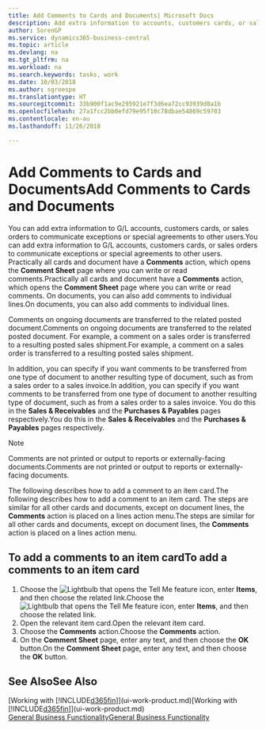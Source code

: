 ```yaml
---
title: Add Comments to Cards and Documents| Microsoft Docs
description: Add extra information to accounts, customers cards, or sales orders to communicate agreements, such as a special price or delivery method, to other users.
author: SorenGP
ms.service: dynamics365-business-central
ms.topic: article
ms.devlang: na
ms.tgt_pltfrm: na
ms.workload: na
ms.search.keywords: tasks, work
ms.date: 10/03/2018
ms.author: sgroespe
ms.translationtype: HT
ms.sourcegitcommit: 33b900f1ac9e295921e7f3d6ea72cc93939d8a1b
ms.openlocfilehash: 27a1fcc2bb0efd79e95f10c78dbae54869c59703
ms.contentlocale: en-au
ms.lasthandoff: 11/26/2018

---
```

# <a name="add-comments-to-cards-and-documents"></a><span data-ttu-id="33977-103">Add Comments to Cards and Documents</span><span class="sxs-lookup"><span data-stu-id="33977-103">Add Comments to Cards and Documents</span></span>
<span data-ttu-id="33977-104">You can add extra information to G/L accounts, customers cards, or sales orders to communicate exceptions or special agreements to other users.</span><span class="sxs-lookup"><span data-stu-id="33977-104">You can add extra information to G/L accounts, customers cards, or sales orders to communicate exceptions or special agreements to other users.</span></span>
<span data-ttu-id="33977-105">Practically all cards and document have a **Comments** action, which opens the **Comment Sheet** page where you can write or read comments.</span><span class="sxs-lookup"><span data-stu-id="33977-105">Practically all cards and document have a **Comments** action, which opens the **Comment Sheet** page where you can write or read comments.</span></span> <span data-ttu-id="33977-106">On documents, you can also add comments to individual lines.</span><span class="sxs-lookup"><span data-stu-id="33977-106">On documents, you can also add comments to individual lines.</span></span>

<span data-ttu-id="33977-107">Comments on ongoing documents are transferred to the related posted document.</span><span class="sxs-lookup"><span data-stu-id="33977-107">Comments on ongoing documents are transferred to the related posted document.</span></span> <span data-ttu-id="33977-108">For example, a comment on a sales order is transferred to a resulting posted sales shipment.</span><span class="sxs-lookup"><span data-stu-id="33977-108">For example, a comment on a sales order is transferred to a resulting posted sales shipment.</span></span>

<span data-ttu-id="33977-109">In addition, you can specify if you want comments to be transferred from one type of document to another resulting type of document, such as from a sales order to a sales invoice.</span><span class="sxs-lookup"><span data-stu-id="33977-109">In addition, you can specify if you want comments to be transferred from one type of document to another resulting type of document, such as from a sales order to a sales invoice.</span></span> <span data-ttu-id="33977-110">You do this in the **Sales & Receivables** and the **Purchases & Payables** pages respectively.</span><span class="sxs-lookup"><span data-stu-id="33977-110">You do this in the **Sales & Receivables** and the **Purchases & Payables** pages respectively.</span></span>

> [!NOTE]
> <span data-ttu-id="33977-111">Comments are not printed or output to reports or externally-facing documents.</span><span class="sxs-lookup"><span data-stu-id="33977-111">Comments are not printed or output to reports or externally-facing documents.</span></span>

<span data-ttu-id="33977-112">The following describes how to add a comment to an item card.</span><span class="sxs-lookup"><span data-stu-id="33977-112">The following describes how to add a comment to an item card.</span></span> <span data-ttu-id="33977-113">The steps are similar for all other cards and documents, except on document lines, the **Comments** action is placed on a lines action menu.</span><span class="sxs-lookup"><span data-stu-id="33977-113">The steps are similar for all other cards and documents, except on document lines, the **Comments** action is placed on a lines action menu.</span></span>

## <a name="to-add-a-comments-to-an-item-card"></a><span data-ttu-id="33977-114">To add a comments to an item card</span><span class="sxs-lookup"><span data-stu-id="33977-114">To add a comments to an item card</span></span>
1. <span data-ttu-id="33977-115">Choose the ![Lightbulb that opens the Tell Me feature](media/ui-search/search_small.png "Tell me what you want to do") icon, enter **Items**, and then choose the related link.</span><span class="sxs-lookup"><span data-stu-id="33977-115">Choose the ![Lightbulb that opens the Tell Me feature](media/ui-search/search_small.png "Tell me what you want to do") icon, enter **Items**, and then choose the related link.</span></span>
2. <span data-ttu-id="33977-116">Open the relevant item card.</span><span class="sxs-lookup"><span data-stu-id="33977-116">Open the relevant item card.</span></span>
3. <span data-ttu-id="33977-117">Choose the **Comments** action.</span><span class="sxs-lookup"><span data-stu-id="33977-117">Choose the **Comments** action.</span></span>
4. <span data-ttu-id="33977-118">On the **Comment Sheet** page, enter any text, and then choose the **OK** button.</span><span class="sxs-lookup"><span data-stu-id="33977-118">On the **Comment Sheet** page, enter any text, and then choose the **OK** button.</span></span>

## <a name="see-also"></a><span data-ttu-id="33977-119">See Also</span><span class="sxs-lookup"><span data-stu-id="33977-119">See Also</span></span>
<span data-ttu-id="33977-120">[Working with [!INCLUDE[d365fin](includes/d365fin_md.md)]](ui-work-product.md)</span><span class="sxs-lookup"><span data-stu-id="33977-120">[Working with [!INCLUDE[d365fin](includes/d365fin_md.md)]](ui-work-product.md)</span></span>  
[<span data-ttu-id="33977-121">General Business Functionality</span><span class="sxs-lookup"><span data-stu-id="33977-121">General Business Functionality</span></span>](ui-across-business-areas.md)

